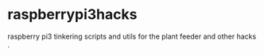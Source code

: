 # raspberrypi3hacks
raspberry pi3 tinkering scripts and utils for the plant feeder and other hacks .
